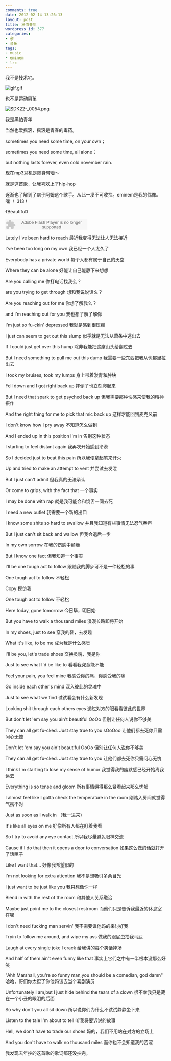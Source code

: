 ```yaml
---
comments: true
date: 2012-02-14 13:26:13
layout: post
title: 黑怕青年
wordpress_id: 377
categories:
- 杂
- 音乐
tags:
- music
- eminem
- lrc
---
```


我不是技术宅。

![gif.gif](https://h.xavierskip.com:42049/i/adc6b8520ee6ec3a4db774735ab49fe7b081b119f62ee64895ac702cd05ca3a6.gif)

也不是运动男孩

![SDK22-_0054.png](https://h.xavierskip.com:42049/i/34d1bebf9f7e35c2bcd3aefd9baa47d26d4fc5d6ae0bff021066001d7762c716.png)

我是黑怕青年





当然也爱摇滚，摇滚是青春的毒药。



sometimes you need some time, on your own；




sometimes you need some time, all alone；




but nothing lasts forever, even cold november rain.


现在mp3耳机是随身带着～








就是这首歌，让我喜欢上了hip-hop

逐渐也了解到了痞子阿姆这个歌手。从此一发不可收拾。eminem是我的偶像。 嘿 ！ 313！










《Beautiful》


<embed src="http://www.xiami.com/widget/0_3661925/singlePlayer.swf" type="application/x-shockwave-flash" width="257" height="33" wmode="transparent"></embed>



Lately I've been hard to reach 最近我变得无法让人无法接近

I've been too long on my own 我已经一个人太久了

Everybody has a private world 每个人都有属于自己的天空

Where they can be alone 好能让自己能静下来想想

Are you calling me 你打电话找我么？

are you trying to get through 想和我说说话么？

Are you reaching out for me 你想了解我么？

and I'm reaching out for you 我也想了解了解你

I'm just so fu-ckin' depressed 我就是感到很压抑

I just can seem to get out this slump 似乎就是无法从萧条中逃出去

If I could just get over this hump 除非我能把这座山头给翻过去

But I need something to pull me out this dump 我需要一些东西把我从忧郁里拉出去

I took my bruises, took my lumps 身上带着淤青和肿块

Fell down and I got right back up 摔倒了也立刻爬起来

But I need that spark to get psyched back up 但我需要那种快感来使我的精神振作

And the right thing for me to pick that mic back up 这样才能回到麦克风前

I don't know how I pry away 不知道怎么做到

And I ended up in this position I'm in 告别这种状态

I starting to feel distant again 我再次开始感到冷漠

So I decided just to beat this pain 所以我便拿起笔来开火

Up and tried to make an attempt to vent 并尝试去发泄

But I just can't admit 但我真的无法承认

Or come to grips, with the fact that 一个事实

I may be done with rap 就是我可能会和饶舌一同去死

I need a new outlet 我需要一个新的出口

I know some shits so hard to swallow 并且我知道有些事情无法忍气吞声

But I just can't sit back and wallow 但我会退后一步

In my own sorrow 在我的伤感中颠簸

But I know one fact 但我知道一个事实

I'll be one tough act to follow 跟随我的脚步可不是一件轻松的事

One tough act to follow 不轻松

Copy 模仿我

One tough act to follow 不轻松

Here today, gone tomorrow 今日毕，明日始

But you have to walk a thousand miles 漫漫长路即将开始

In my shoes, just to see 穿我的鞋，去发现

What it's like, to be me 成为我是什么感觉

I'll be you, let's trade shoes 交换灵魂，我是你

Just to see what I'd be like to 看看我究竟能不能

Feel your pain, you feel mine 我感受你的痛，你感受我的痛

Go inside each other's mind 深入彼此的灵魂中

Just to see what we find 试试看会有什么新发现

Looking shit through each others eyes 透过对方的眼看看彼此的世界

But don't let 'em say you ain't beautiful OoOo 但别让任何人说你不够美

They can all get fu-cked. Just stay true to you sOoOoo 让他们都去死你只需问心无愧

Don't let 'em say you ain't beautiful OoOo 但别让任何人说你不够美

They can all get fu-cked. Just stay true to you 让他们都去死你只需问心无愧

I think I'm starting to lose my sense of humor 我觉得我的幽默感已经开始离我远去

Everything is so tense and gloom 所有事情绷得那么紧看起来那么忧郁

I almost feel like I gotta check the temperature in the room 刚踏入房间就觉得气氛不对

Just as soon as I walk in （我一进来）

It's like all eyes on me 好像所有人都在盯着我看

So I try to avoid any eye contact 所以我尽量避免眼神交流

Cause if I do that then it opens a door to conversation 如果这么做的话就打开了话匣子

Like I want that... 好像我希望似的

I'm not looking for extra attention 我不是想吸引多余目光

I just want to be just like you 我只想像你一样

Blend in with the rest of the room 和其他人关系融洽

Maybe just point me to the closest restroom 而他们只是告诉我最近的休息室在哪

I don't need fucking man servin' 我不需要谁他妈的来讨好我

Tryin to follow me around, and wipe my ass 做我的跟屁虫拍我马屁

Laugh at every single joke I crack 给我讲的每个笑话捧场

And half of them ain't even funny like that 事实上它们之中有一半根本没那么好笑

"Ahh Marshall, you're so funny man,you should be a comedian, god damn" 哈哈，哥们你太逗了你他妈该去当个喜剧演员

Unfortunately I am,but I just hide behind the tears of a clown 很不幸我只是藏在一个小丑的眼泪的后面

So why don't you all sit down 所以说你们为什么不试试静静坐下来

Listen to the tale I'm about to tell 听我将要诉说的故事

Hell, we don't have to trade our shoes 妈的，我们不用站在对方的立场上

And you don't have to walk no thousand miles 而你也不会知道我的苦涩



我发现去年抄的这首歌的歌词都还没抄完。

